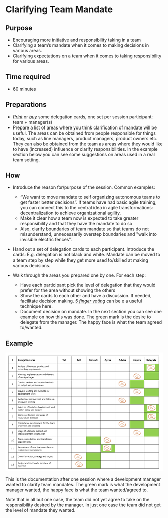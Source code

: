 # Clarifying Team Mandate

## Purpose

* Encouraging more initiative and responsibility taking in a team
* Clarifying a team’s mandate when it comes to making decisions in various areas.
* Clarifying expectations on a team when it comes to taking responsibility for various areas.

## Time required

*   60 minutes

## Preparations
* [*Print*](https://management30.com/practice/delegation-poker/#download) or [*buy*](https://management30.com/shop/delegation-poker-cards/) some delegation cards, one set per session participant: team + manager(s) 
* Prepare a list of areas where you think clarification of mandate will be useful. The areas can be obtained from people responsible for things today, such as line managers, product managers, product owners etc. They can also be obtained from the team as areas where they would like to have (increased) influence or clarify responsibilities. 
In the example section below you can see some suggestions on areas used in a real team setting.


## How

* Introduce the reason for/purpose of the session. Common examples:
	* “We want to move mandate to self organizing autonomous teams to get faster better decisions”. If teams have had basic agile training, you can connect this to the central idea in agile transformations: decentralization to achieve organizational agility.
	* Make it clear how a team now is expected to take greater responsibility and that they have the mandate to do so
	* Also, clarify boundaries of team mandate so that teams do not misunderstand, unnecessarily overstep boundaries and "walk into invisible electric fences".

* Hand out a set of delegation cards to each participant. Introduce the cards: E.g. delegation is not black and white. Mandate can be moved to a team step by step while they get more used to/skilled at making various decisions.

* Walk through the areas you prepared one by one. For each step:
	* Have each participant pick the level of delegation that they would prefer for the area without showing the others
	* Show the cards to each other and have a discussion. If needed, facilitate decision making. [*5 finger voting*](https://proagileab.github.io/agile-team-development/guides/Ground-Rules-and-Decision-Making.html) can be e a useful technique here. 
	* Document decision on mandate. In the next section you can see one example on how this was done. The green mark is the desire to delegate from the manager. The happy face is what the team agreed to/wanted.

## Example
<img src="images/delegation-board-example.png" >

This is the documentation after one session where a development manager wanted to clarify team mandates. The green mark is what the development manager wanted, the happy face is what the team wanted/agreed to.

Note that in all but one case, the team did not yet agree to take on the responsibility desired by the manager. In just one case the team did not get the level of mandate they wanted.


